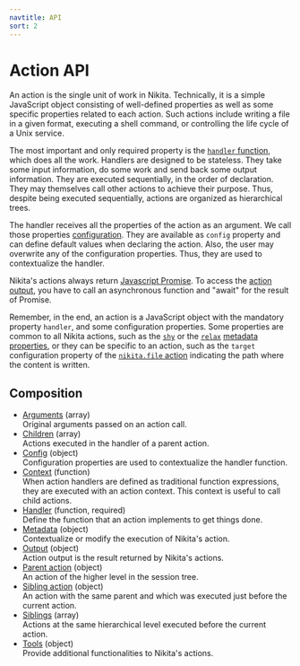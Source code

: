 ```yaml
---
navtitle: API
sort: 2
---
```


# Action API

An action is the single unit of work in Nikita. Technically, it is a simple JavaScript object consisting of well-defined properties as well as some specific properties related to each action. Such actions include writing a file in a given format, executing a shell command, or controlling the life cycle of a Unix service.

The most important and only required property is the [`handler` function](/current/api/handler/), which does all the work. Handlers are designed to be stateless. They take some input information, do some work and send back some output information. They are executed sequentially, in the order of declaration. They may themselves call other actions to achieve their purpose. Thus, despite being executed sequentially, actions are organized as hierarchical trees.

The handler receives all the properties of the action as an argument. We call those properties [configuration](/current/api/config/). They are available as `config` property and can define default values when declaring the action. Also, the user may overwrite any of the configuration properties. Thus, they are used to contextualize the handler.

Nikita's actions always return [Javascript Promise](https://nodejs.dev/learn/understanding-javascript-promises). To access the [action output](/current/api/output/), you have to call an asynchronous function and "await" for the result of Promise.

Remember, in the end, an action is a JavaScript object with the mandatory property `handler`, and some configuration properties. Some properties are common to all Nikita actions, such as the [`shy`](/current/api/metadata/shy/) or the [`relax`](/current/api/metadata/relax/) [metadata properties](/current/api/metadata/), or they can be specific to an action, such as the `target` configuration property of the [`nikita.file` action](/current/actions/file/) indicating the path where the content is written.

## Composition

* [Arguments](/current/api/args/) (array)   
  Original arguments passed on an action call.
* [Children](/current/api/children/) (array)   
  Actions executed in the handler of a parent action.
* [Config](/current/api/config/) (object)   
  Configuration properties are used to contextualize the handler function.
* [Context](/current/api/context/) (function)   
  When action handlers are defined as traditional function expressions, they are executed with an action context. This context is useful to call child actions.
* [Handler](/current/api/handler/) (function, required)   
  Define the function that an action implements to get things done.
* [Metadata](/current/api/metadata/) (object)   
  Contextualize or modify the execution of Nikita's action.
* [Output](/current/api/output/) (object)   
  Action output is the result returned by Nikita's actions.
* [Parent action](/current/api/parent/) (object)   
  An action of the higher level in the session tree.
* [Sibling action](/current/api/sibling/) (object)   
  An action with the same parent and which was executed just before the current action.
* [Siblings](/current/api/siblings/) (array)   
  Actions at the same hierarchical level executed before the current action.
* [Tools](/current/api/tools/) (object)   
  Provide additional functionalities to Nikita's actions.
